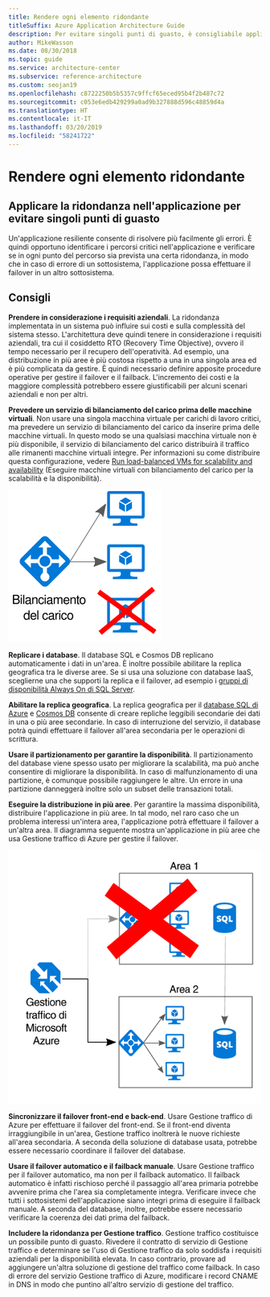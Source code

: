 ```yaml
---
title: Rendere ogni elemento ridondante
titleSuffix: Azure Application Architecture Guide
description: Per evitare singoli punti di guasto, è consigliabile applicare la ridondanza nell'applicazione.
author: MikeWasson
ms.date: 08/30/2018
ms.topic: guide
ms.service: architecture-center
ms.subservice: reference-architecture
ms.custom: seojan19
ms.openlocfilehash: c8722250b5b5357c9ffcf65eced95b4f2b487c72
ms.sourcegitcommit: c053e6edb429299a0ad9b327888d596c48859d4a
ms.translationtype: HT
ms.contentlocale: it-IT
ms.lasthandoff: 03/20/2019
ms.locfileid: "58241722"
---
```

# <a name="make-all-things-redundant"></a>Rendere ogni elemento ridondante

## <a name="build-redundancy-into-your-application-to-avoid-having-single-points-of-failure"></a>Applicare la ridondanza nell'applicazione per evitare singoli punti di guasto

Un'applicazione resiliente consente di risolvere più facilmente gli errori. È quindi opportuno identificare i percorsi critici nell'applicazione e verificare se in ogni punto del percorso sia prevista una certa ridondanza, in modo che in caso di errore di un sottosistema, l'applicazione possa effettuare il failover in un altro sottosistema.

## <a name="recommendations"></a>Consigli

**Prendere in considerazione i requisiti aziendali**. La ridondanza implementata in un sistema può influire sui costi e sulla complessità del sistema stesso. L'architettura deve quindi tenere in considerazione i requisiti aziendali, tra cui il cosiddetto RTO (Recovery Time Objective), ovvero il tempo necessario per il recupero dell'operatività. Ad esempio, una distribuzione in più aree è più costosa rispetto a una in una singola area ed è più complicata da gestire. È quindi necessario definire apposite procedure operative per gestire il failover e il failback. L'incremento dei costi e la maggiore complessità potrebbero essere giustificabili per alcuni scenari aziendali e non per altri.

**Prevedere un servizio di bilanciamento del carico prima delle macchine virtuali**. Non usare una singola macchina virtuale per carichi di lavoro critici, ma prevedere un servizio di bilanciamento del carico da inserire prima delle macchine virtuali. In questo modo se una qualsiasi macchina virtuale non è più disponibile, il servizio di bilanciamento del carico distribuirà il traffico alle rimanenti macchine virtuali integre. Per informazioni su come distribuire questa configurazione, vedere [Run load-balanced VMs for scalability and availability][multi-vm-blueprint] (Eseguire macchine virtuali con bilanciamento del carico per la scalabilità e la disponibilità).

![Diagramma di VM con bilanciamento del carico](./images/load-balancing.svg)

**Replicare i database**. Il database SQL e Cosmos DB replicano automaticamente i dati in un'area. È inoltre possibile abilitare la replica geografica tra le diverse aree. Se si usa una soluzione con database IaaS, sceglierne una che supporti la replica e il failover, ad esempio i [gruppi di disponibilità Always On di SQL Server][sql-always-on].

**Abilitare la replica geografica**. La replica geografica per il [database SQL di Azure][sql-geo-replication] e [Cosmos DB][cosmosdb-geo-replication] consente di creare repliche leggibili secondarie dei dati in una o più aree secondarie. In caso di interruzione del servizio, il database potrà quindi effettuare il failover all'area secondaria per le operazioni di scrittura.

**Usare il partizionamento per garantire la disponibilità**. Il partizionamento del database viene spesso usato per migliorare la scalabilità, ma può anche consentire di migliorare la disponibilità. In caso di malfunzionamento di una partizione, è comunque possibile raggiungere le altre. Un errore in una partizione danneggerà inoltre solo un subset delle transazioni totali.

**Eseguire la distribuzione in più aree**. Per garantire la massima disponibilità, distribuire l'applicazione in più aree. In tal modo, nel raro caso che un problema interessi un'intera area, l'applicazione potrà effettuare il failover a un'altra area. Il diagramma seguente mostra un'applicazione in più aree che usa Gestione traffico di Azure per gestire il failover.

![Diagramma dell'uso di Gestione traffico di Azure per gestire il failover](./images/failover.svg)

**Sincronizzare il failover front-end e back-end**. Usare Gestione traffico di Azure per effettuare il failover del front-end. Se il front-end diventa irraggiungibile in un'area, Gestione traffico inoltrerà le nuove richieste all'area secondaria. A seconda della soluzione di database usata, potrebbe essere necessario coordinare il failover del database.

**Usare il failover automatico e il failback manuale**. Usare Gestione traffico per il failover automatico, ma non per il failback automatico. Il failback automatico è infatti rischioso perché il passaggio all'area primaria potrebbe avvenire prima che l'area sia completamente integra. Verificare invece che tutti i sottosistemi dell'applicazione siano integri prima di eseguire il failback manuale. A seconda del database, inoltre, potrebbe essere necessario verificare la coerenza dei dati prima del failback.

**Includere la ridondanza per Gestione traffico**. Gestione traffico costituisce un possibile punto di guasto. Rivedere il contratto di servizio di Gestione traffico e determinare se l'uso di Gestione traffico da solo soddisfa i requisiti aziendali per la disponibilità elevata. In caso contrario, provare ad aggiungere un'altra soluzione di gestione del traffico come failback. In caso di errore del servizio Gestione traffico di Azure, modificare i record CNAME in DNS in modo che puntino all'altro servizio di gestione del traffico.

<!-- links -->

[multi-vm-blueprint]: ../../reference-architectures/virtual-machines-windows/multi-vm.md

[cassandra]: https://cassandra.apache.org/
[cosmosdb-geo-replication]: /azure/cosmos-db/distribute-data-globally
[sql-always-on]: https://msdn.microsoft.com/library/hh510230.aspx
[sql-geo-replication]: /azure/sql-database/sql-database-geo-replication-overview
